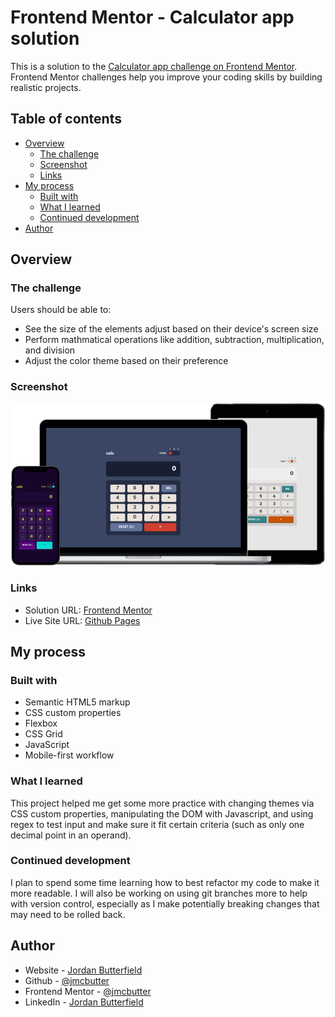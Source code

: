 # Frontend Mentor - Calculator app solution

This is a solution to the [Calculator app challenge on Frontend Mentor](https://www.frontendmentor.io/challenges/calculator-app-9lteq5N29). Frontend Mentor challenges help you improve your coding skills by building realistic projects. 

## Table of contents

- [Overview](#overview)
  - [The challenge](#the-challenge)
  - [Screenshot](#screenshot)
  - [Links](#links)
- [My process](#my-process)
  - [Built with](#built-with)
  - [What I learned](#what-i-learned)
  - [Continued development](#continued-development)
- [Author](#author)

## Overview

### The challenge

Users should be able to:

- See the size of the elements adjust based on their device's screen size
- Perform mathmatical operations like addition, subtraction, multiplication, and division
- Adjust the color theme based on their preference

### Screenshot

![device screenshots](./screenshot.png)

### Links

- Solution URL: [Frontend Mentor](https://www.frontendmentor.io/solutions/calculator-app-using-css-html-and-javascript-3LWfUxf5H5)
- Live Site URL: [Github Pages](https://jmcbutter.github.io/calculator-app/dist/index.html)

## My process

### Built with

- Semantic HTML5 markup
- CSS custom properties
- Flexbox
- CSS Grid
- JavaScript
- Mobile-first workflow

### What I learned

This project helped me get some more practice with changing themes via CSS custom
properties, manipulating the DOM with Javascript, and using regex to test input and make sure it fit certain criteria (such as only one decimal point in an operand).

### Continued development

I plan to spend some time learning how to best refactor my code to make it more readable. I will also be working on using git branches more to help with version control, especially as I make potentially breaking changes that may need to be rolled back.

## Author

- Website - [Jordan Butterfield](https://jmbutterfield.com)
- Github - [@jmcbutter](https://github.com/jmcbutter)
- Frontend Mentor - [@jmcbutter](https://www.frontendmentor.io/profile/jmcbutter)
- LinkedIn - [Jordan Butterfield](https://www.linkedin.com/in/jordan-butterfield-933274a9/)
